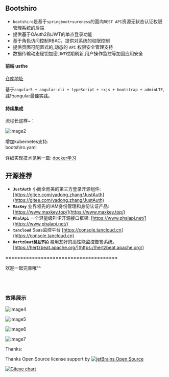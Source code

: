 
## Bootshiro  

- ```bootshiro```是基于```springboot+sureness```的面向```REST API```资源无状态认证权限管理系统的后端
- 提供基于OAuth2和JWT的单点登录功能
- 基于角色访问控制RBAC，提供对系统的权限控制 
- 提供页面可配置式的,动态的 ```API``` 权限安全管理支持  
- 数据传输动态秘钥加密,```JWT```过期刷新,用户操作监控等加固应用安全  

#### 前端 usthe   

[仓库地址](https://gitee.com/tomsun28/usthe)  

基于```angular5 + angular-cli + typeScript + rxjs + bootstrap + adminLTE```,践行angular最佳实践。

#### 持续集成  

流程长这样~：    

![image2](/image/image2.PNG)    

增加kubernetes支持:  
bootshiro.yaml

详细实现技术见另一篇:  [docker学习](https://segmentfault.com/a/1190000013088818)


## 开源推荐   

* **```JustAuth```** 小而全而美的第三方登录开源组件: [https://gitee.com/yadong.zhang/JustAuth](https://gitee.com/yadong.zhang/JustAuth)   
* **```MaxKey```** 业界领先的IAM身份管理和身份认证产品: [https://www.maxkey.top/](https://www.maxkey.top/)    
* **```PhalApi```** 一个轻量级PHP开源接口框架: [https://www.phalapi.net/](https://www.phalapi.net/)      
* **```tancloud```** Saas监控平台 [https://console.tancloud.cn](https://console.tancloud.cn)
* **```HertzBeat赫兹节拍```** 易用友好的高性能监控告警系统。 [https://hertzbeat.apache.org/](https://hertzbeat.apache.org/)
 


======================================

欢迎一起完善哦^^  

<br>
<br>

### 效果展示  

![image4](/image/image4.PNG)   

![image5](/image/image5.PNG)   

![image6](/image/image6.PNG)   

![image7](/image/image7.PNG)   


Thanks:

Thanks Open Source license support by   [![jetBrains Open Source](/image/jetbrains.svg)](https://www.jetbrains.com/?from=bootshiro)
<br>

[![Giteye chart](https://chart.giteye.net/gitee/tomsun28/bootshiro/C99BWU39.png)](https://giteye.net/chart/C99BWU39)   
